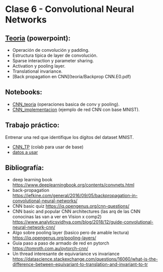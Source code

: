 # Clase 6 - Convolutional Neural Networks

## [Teoria](teoria/CNN.pptx) (powerpoint):
- Operación de convolución y padding.
- Estructura típica de layer de convolución.
- Sparse interaction y parameter sharing.
- Activation y pooling layer.
- Translational invariance.
- [Back propagation en CNN](teoria/Backprop CNN.E0.pdf)

## Notebooks:
- [CNN_teoria](jupyter_notebooks/CNN_teoria.ipynb) (operaciones basica de conv y pooling).
- [CNN_implementacion](jupyter_notebooks/CNN_implementacion.ipynb) (ejemplo de red CNN con base MNIST).

## Trabajo práctico:
Entrenar una red que identifique los dígitos del dataset MNIST.
- [CNN_TP](ejercicios/CNN_TP.ipynb) (colab para usar de base)
- [datos a usar](ejercicios/)

## Bibliografía:

- deep learning book
https://www.deeplearningbook.org/contents/convnets.html
- back-propagation
https://jefkine.com/general/2016/09/05/backpropagation-in-convolutional-neural-networks/
- CNN basic quiz
https://iq.opengenus.org/cnn-questions/
 - CNN basic and popular CNN architectures (las arq de las CNN conocinas las van a ver en Vision x comp2)
https://www.analyticsvidhya.com/blog/2018/12/guide-convolutional-neural-network-cnn/
- Algo sobre pooling layer (basico pero de amable lectura)
https://iq.opengenus.org/pooling-layers/
- Guia paso a paso de armado de red en pytorch
https://tomroth.com.au/pytorch-cnn/
- Un thread interesante de equivariance vs invariance
https://datascience.stackexchange.com/questions/16060/what-is-the-difference-between-equivariant-to-translation-and-invariant-to-tr


